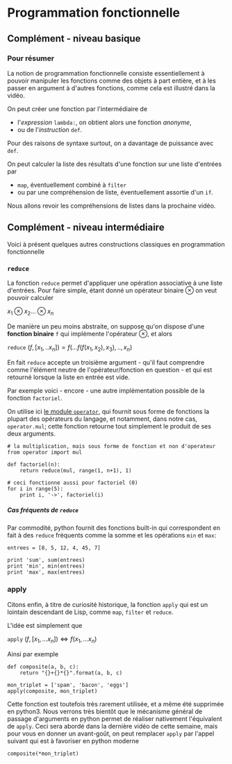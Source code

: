 
# Programmation fonctionnelle

## Complément - niveau basique

### Pour résumer

La notion de programmation fonctionnelle consiste essentiellement à pouvoir
manipuler les fonctions comme des objets à part entière, et à les passer en
argument à d'autres fonctions, comme cela est illustré dans la vidéo.

On peut créer une fonction par l'intermédiaire de
 * l'*expression* `lambda:`, on obtient alors une fonction *anonyme*,
 * ou de l'*instruction* `def`.

Pour des raisons de syntaxe surtout, on a davantage de puissance avec `def`.

On peut calculer la liste des résultats d'une fonction sur une liste d'entrées
par
 * `map`, éventuellement combiné à `filter`
 * ou par une compréhension de liste, éventuellement assortie d'un `if`.

Nous allons revoir les compréhensions de listes dans la prochaine vidéo.

## Complément - niveau intermédiaire

Voici à présent quelques autres constructions classiques en programmation
fonctionnelle

### `reduce`

La fonction `reduce` permet d'appliquer une opération associative à une liste
d'entrées. Pour faire simple, étant donné un opérateur binaire $\otimes$ on veut
pouvoir calculer

 $x_1 \otimes x_2 ... \otimes x_n$

De manière un peu moins abstraite, on suppose qu'on dispose d'une **fonction
binaire** `f` qui implémente l'opérateur $\otimes$, et alors

   `reduce` $( f, [x_1, .. x_n] ) = f ( ... f(f(x_1,x_2), x_3), .. , x_n)$

En fait `reduce` accepte un troisième argument - qu'il faut comprendre comme
l'élément neutre de l'opérateur/fonction en question - et qui est retourné
lorsque la liste en entrée est vide.

Par exemple voici - encore - une autre implémentation possible de la fonction
`factoriel`.

On utilise ici [le module
`operator`](https://docs.python.org/2/library/operator.html), qui fournit sous
forme de fonctions la plupart des opérateurs du langage, et notamment, dans
notre cas, `operator.mul`; cette fonction retourne tout simplement le produit de
ses deux arguments.


    # la multiplication, mais sous forme de fonction et non d'operateur
    from operator import mul
    
    def factoriel(n):
        return reduce(mul, range(1, n+1), 1)
    
    # ceci fonctionne aussi pour factoriel (0)
    for i in range(5):
        print i, '->', factoriel(i)

##### Cas fréquents de `reduce`

Par commodité, python fournit des fonctions built-in qui correspondent en fait à
des `reduce` fréquents comme la somme et les opérations `min` et `max`:


    entrees = [8, 5, 12, 4, 45, 7]
    
    print 'sum', sum(entrees)
    print 'min', min(entrees)
    print 'max', max(entrees)

### apply

Citons enfin, à titre de curiosité historique, la fonction `apply` qui est un
lointain descendant de Lisp, comme `map`, `filter` et `reduce`.

L'idée est simplement que

`apply` $(f, [x_1, ... x_n]) \Longleftrightarrow f (x_1, ... x_n)$

Ainsi par exemple


    def composite(a, b, c):
        return "{}+{}*{}".format(a, b, c)
    
    mon_triplet = ['spam', 'bacon', 'eggs']
    apply(composite, mon_triplet)

Cette fonction est toutefois très rarement utilisée, et a même été supprimée en
python3. Nous verrons très bientôt que le mécanisme général de passage
d'arguments en python permet de réaliser nativement l'équivalent de `apply`.
Ceci sera abordé dans la dernière vidéo de cette semaine, mais pour vous en
donner un avant-goût, on peut remplacer `apply` par l'appel suivant qui est à
favoriser en python moderne


    composite(*mon_triplet)
